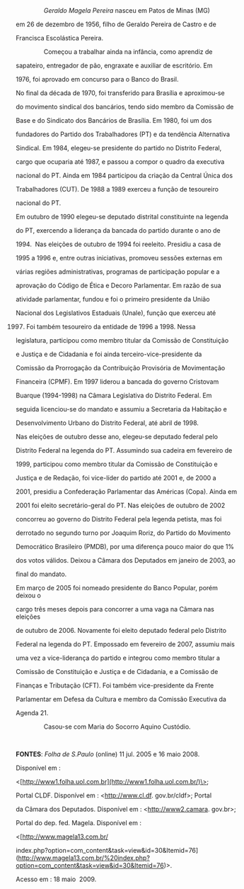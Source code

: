

 



                *Geraldo Magela Pereira* nasceu em Patos de Minas (MG)

em 26 de dezembro de 1956, filho de Geraldo Pereira de Castro e de

Francisca Escolástica Pereira.



                Começou a trabalhar ainda na infância, como aprendiz de

sapateiro, entregador de pão, engraxate e auxiliar de escritório. Em

1976, foi aprovado em concurso para o Banco do Brasil.



No final da década de 1970, foi transferido para Brasília e aproximou-se

do movimento sindical dos bancários, tendo sido membro da Comissão de

Base e do Sindicato dos Bancários de Brasília. Em 1980, foi um dos

fundadores do Partido dos Trabalhadores (PT) e da tendência Alternativa

Sindical. Em 1984, elegeu-se presidente do partido no Distrito Federal,

cargo que ocuparia até 1987, e passou a compor o quadro da executiva

nacional do PT. Ainda em 1984 participou da criação da Central Única dos

Trabalhadores (CUT). De 1988 a 1989 exerceu a função de tesoureiro

nacional do PT.



Em outubro de 1990 elegeu-se deputado distrital constituinte na legenda

do PT, exercendo a liderança da bancada do partido durante o ano de

1994.  Nas eleições de outubro de 1994 foi reeleito. Presidiu a casa de

1995 a 1996 e, entre outras iniciativas, promoveu sessões externas em

várias regiões administrativas, programas de participação popular e a

aprovação do Código de Ética e Decoro Parlamentar. Em razão de sua

atividade parlamentar, fundou e foi o primeiro presidente da União

Nacional dos Legislativos Estaduais (Unale), função que exerceu até

1997. Foi também tesoureiro da entidade de 1996 a 1998. Nessa

legislatura, participou como membro titular da Comissão de Constituição

e Justiça e de Cidadania e foi ainda terceiro-vice-presidente da

Comissão da Prorrogação da Contribuição Provisória de Movimentação

Financeira (CPMF). Em 1997 liderou a bancada do governo Cristovam

Buarque (1994-1998) na Câmara Legislativa do Distrito Federal. Em

seguida licenciou-se do mandato e assumiu a Secretaria da Habitação e

Desenvolvimento Urbano do Distrito Federal, até abril de 1998.



Nas eleições de outubro desse ano, elegeu-se deputado federal pelo

Distrito Federal na legenda do PT. Assumindo sua cadeira em fevereiro de

1999, participou como membro titular da Comissão de Constituição e

Justiça e de Redação, foi vice-líder do partido até 2001 e, de 2000 a

2001, presidiu a Confederação Parlamentar das Américas (Copa). Ainda em

2001 foi eleito secretário-geral do PT. Nas eleições de outubro de 2002

concorreu ao governo do Distrito Federal pela legenda petista, mas foi

derrotado no segundo turno por Joaquim Roriz, do Partido do Movimento

Democrático Brasileiro (PMDB), por uma diferença pouco maior do que 1%

dos votos válidos. Deixou a Câmara dos Deputados em janeiro de 2003, ao

final do mandato.



Em março de 2005 foi nomeado presidente do Banco Popular, porém deixou o

cargo três meses depois para concorrer a uma vaga na Câmara nas eleições

de outubro de 2006. Novamente foi eleito deputado federal pelo Distrito

Federal na legenda do PT. Empossado em fevereiro de 2007, assumiu mais

uma vez a vice-liderança do partido e integrou como membro titular a

Comissão de Constituição e Justiça e de Cidadania, e a Comissão de

Finanças e Tributação (CFT). Foi também vice-presidente da Frente

Parlamentar em Defesa da Cultura e membro da Comissão Executiva da

Agenda 21.



                Casou-se com Maria do Socorro Aquino Custódio.



 



**FONTES**: *Folha de S.Paulo* (online) 11 jul. 2005 e 16 maio 2008.

Disponível em :

\<[http://www1.folha.uol.com.br](http://www1.folha.uol.com.br/)\>;

Portal CLDF. Disponível em : \<http://www.cl.df. gov.br/cldf\>; Portal

da Câmara dos Deputados. Disponível em : \<http://www2.camara. gov.br\>;

Portal do dep. fed. Magela. Disponível em :

\<[http://www.magela13.com.br/

index.php?option=com\_content&task=view&id=30&Itemid=76](http://www.magela13.com.br/%20index.php?option=com_content&task=view&id=30&Itemid=76)\>.

Acesso em : 18 maio  2009.



 



 



 



 



 


